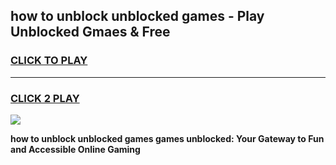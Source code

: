 
## how to unblock unblocked games - Play Unblocked Gmaes & Free
<h3>
<a href="https://news.freeplayer.one?title=how_to_unblock_unblocked_games&ref=16F">CLICK TO PLAY</a></h3>
<hr>

<h3>
<a href="https://news.freeplayer.one?title=how_to_unblock_unblocked_games&ref=16F">CLICK 2 PLAY</a>
  
</h3>

<a href="https://news.freeplayer.one?title=how_to_unblock_unblocked_games&ref=16F/"><img src="https://clearcache.store/games.png"></a>


**how to unblock unblocked games games unblocked: Your Gateway to Fun and Accessible Online Gaming**
